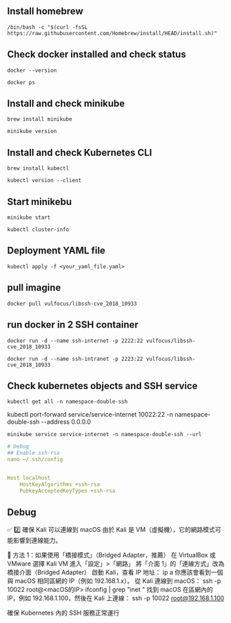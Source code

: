 ## Install homebrew
`/bin/bash -c "$(curl -fsSL https://raw.githubusercontent.com/Homebrew/install/HEAD/install.sh)"`

## Check docker installed and check status
`docker --version`

`docker ps`

## Install and check minikube
`brew install minikube`

`minikube version`

## Install and check Kubernetes CLI
`brew install kubectl`

`kubectl version --client`

## Start minikebu
`minikube start`

`kubectl cluster-info`

## Deployment YAML file
`kubectl apply -f <your_yaml_file.yaml>`

## pull imagine
`docker pull vulfocus/libssh-cve_2018_10933`

## run docker in 2 SSH container
`docker run -d --name ssh-internet -p 2222:22 vulfocus/libssh-cve_2018_10933`

`docker run -d --name ssh-intranet -p 2223:22 vulfocus/libssh-cve_2018_10933`

## Check kubernetes objects and SSH service
`kubectl get all -n namespace-double-ssh`

kubectl port-forward service/service-internet 10022:22 -n namespace-double-ssh --address 0.0.0.0

`minikube service service-internet -n namespace-double-ssh --url`



```yaml
# Debug
## Enable ssh-rsa
nano ~/.ssh/config


Host localhost
    HostKeyAlgorithms +ssh-rsa
    PubkeyAcceptedKeyTypes +ssh-rsa
```



## Debug
✅ 2️⃣ 確保 Kali 可以連線到 macOS
由於 Kali 是 VM（虛擬機），它的網路模式可能影響到連線能力。

🔹 方法 1：如果使用「橋接模式」（Bridged Adapter，推薦）
在 VirtualBox 或 VMware 選擇 Kali VM
進入「設定」>「網路」
將「介面 1」的「連線方式」改為 橋接介面（Bridged Adapter）
啟動 Kali，查看 IP 地址：
ip a
你應該會看到一個與 macOS 相同區網的 IP（例如 192.168.1.x）。
從 Kali 連線到 macOS：
ssh -p 10022 root@<macOS的IP>
ifconfig | grep "inet "
找到 macOS 在區網內的 IP，例如 192.168.1.100，然後在 Kali 上連線：
ssh -p 10022 root@192.168.1.100

確保 Kubernetes 內的 SSH 服務正常運行






